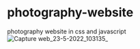 # photography-website
photography website in css and javascript 
![Capture web_23-5-2022_103135_](https://user-images.githubusercontent.com/75976059/169778001-dd181b21-69c0-4352-a2e0-a6b1fe4c3a11.jpeg)
